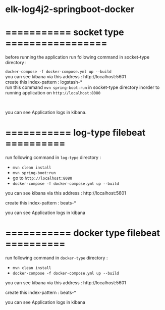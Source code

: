# elk-log4j2-springboot-docker

# =========== socket type =================

before running the application run following command in socket-type directory : </br>

`docker-compose -f docker-compose.yml up --build`
</br>
you can see kibana via this address : http://localhost:5601 
</br>
create this index-pattern : logstash-*
</br>
run this command `mvn spring-boot:run` in socket-type directory inorder to running application on `http://localhost:8080`

</br>

you can see Application logs in kibana.

# =========== log-type filebeat ==========

 run following command in `log-type` directory : </br>
- `mvn clean install` 
- `mvn spring-boot:run`
- go to `http://localhost:8080`
- `docker-compose -f docker-compose.yml up --build`

you can see kibana via this address : http://localhost:5601 

create this index-pattern : beats-*

you can see Application logs in kibana

# =========== docker type filebeat ==========

 run following command in `docker-type` directory : </br>
- `mvn clean install`
- `docker-compose -f docker-compose.yml up --build`

you can see kibana via this address : http://localhost:5601 

create this index-pattern : beats-*

you can see Application logs in kibana
